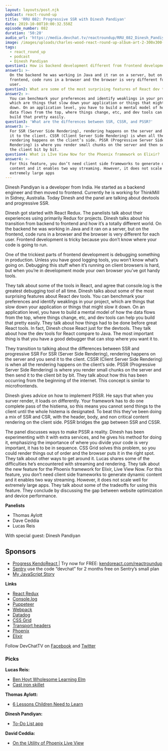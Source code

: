 ```yaml
---
layout: layouts/post.njk
podcast: react-round-up
title: 'RRU 082: Progressive SSR with Dinesh Pandiyan'
date: 2019-10-08T10:00:32.550Z
episode_number: 082
duration: '50:20'
audio_url: 'https://media.devchat.tv/reactroundup/RRU_082_Dinesh_Pandiyan.mp3'
image: /images/uploads/charles-wood-react-round-up-album-art-2-300x300-1.jpg
tags:
  - react_round_up
  - podcast
  - Dinesh Pandiyan
question1: How is backend development different from frontend development?
answer1: >-
  On the backend he was working in Java and it ran on a server, but on the
  frontend, code runs in a browser and the browser is very different for each
  user. 
question2: What are some of the most surprising features of React dev tools?
answer2: >-
  You can benchmark your preferences and identify weaklings in your project,
  which are things that slow down your application or things that might slow it
  down. On an application level, you have to build a mental model of how the
  data flows from the top, where things change, etc, and dev tools can help you
  build that pretty easily.
question3: 'What are the differences between SSR, CSSR, and PSSR?'
answer3: >-
  For SSR (Server Side Rendering), rendering happens on the server and you send
  it to the client. CSSR (Client Server Side Rendering) is when all the
  rendering happens on the client’s side. PSSR (Progressive Server Side
  Rendering) is where you render small chunks on the server and then send it to
  the client bit by bit.
question4: What is LIve View Now for the Phoenix framework on Elixir?
answer4: >-
  For this feature, you don’t need client side frameworks to generate dynamic
  content and it enables two way streaming. However, it does not scale well for
  extremely large apps
---
```

Dinesh Pandiyan is a developer from India. He started as a backend engineer and then moved to frontend. Currently he is working for ThinkMill in Sidney, Australia. Today Dinesh and the panel are talking about devtools and progressive SSR.

Dinesh got started with React Redux. The panelists talk about their experiences using primarily Redux for projects. Dinesh talks about his transition from backend to frontend and how it’s a totally different world. On the backend he was working in Java and it ran on a server, but on the frontend, code runs in a browser and the browser is very different for each user. Frontend development is tricky because you don’t know where your code is going to run.

One of the trickiest parts of frontend development is debugging something in production. Unless you have good logging tools, you won’t know what’s going on. Debugging this stuff when it’s running on client browsers is hard, but when you’re in development mode your own browser you’ve got handy tools. 

They talk about some of the tools in React, and agree that console.log is the greatest debugging tool of all time. Dinesh talks about some of the most surprising features about React dev tools. You can benchmark your preferences and identify weaklings in your project, which are things that slow down your application or things that might slow it down. On an application level, you have to build a mental model of how the data flows from the top, where things change, etc, and dev tools can help you build that pretty easily. They talk about how things had to be done before great React tools. In fact, Dinesh chose React just for the devtools. They talk about how the dev tools for React compare to Java. The most important thing is that you have a good debugger that can stop where you want it to. 

They transition to talking about the differences between SSR and progressive SSR For SSR (Server Side Rendering), rendering happens on the server and you send it to the client. CSSR (Client Server Side Rendering) is when all the rendering happens on the client’s side. PSSR (Progressive Server Side Rendering) is where you render small chunks on the server and then send it to the client bit by bit. They talk about how this has been occurring from the beginning of the internet. This concept is similar to microfrontends. 

Dinesh gives advice on how to implement PSSR. He says that when you surver render, it loads on differently. Your framework has to do one complete pass of the histiema, so this means you cannot send things to the client until the whole histema is designated. To beat this they’ve been doing a mix of SSR and CSR, with the header, body, and non critical content rendering on the client side. PSSR bridges the gap between SSR and CSSR.

The panel discusses ways to make PSSR a reality. Dinesh has been experimenting with it with extra services, and he gives his method for doing it, emphasizing the importance of where you divide your code is very important, it has to be in sequence. CSS Grid solves this problem, so you could render things out of order and the browser puts it in the right spot. They talk about other ways to get around it. Lucas shares some of the difficulties he’s encountered with streaming and rendering. They talk about the new feature for the Phoenix framework for Elixir, Live View Now. For this feature, you don’t need client side frameworks to generate dynamic content and it enables two way streaming. However, it does not scale well for extremely large apps. They talk about some of the tradeoffs for using this feature. They conclude by discussing the gap between website optimization and device performance. 

**Panelists**

* Thomas Aylott
* Dave Ceddia
* Lucas Reis

With special guest: Dinesh Pandiyan

## **Sponsors**

* [Progress KendoReact ](https://www.telerik.com/kendo-react-ui/campaigns/free-trial-react-8/?utm_medium=cpm&utm_source=reactroundup&utm_campaign=kendo-ui-react-trial-oct-8)| Try now for FREE: [kendoreact.com/reactroundup](https://www.telerik.com/kendo-react-ui/campaigns/free-trial-react-8/?utm_medium=cpm&utm_source=reactroundup&utm_campaign=kendo-ui-react-trial-oct-8)
* [Sentry](http://sentry.io/) use the code “devchat” for 2 months free on Sentry’s small plan
* [My JavaScript Story](https://devchat.tv/my-javascript-story/)

**Links**

* [React Redux](https://react-redux.js.org/)
* [Console.log](https://developer.mozilla.org/en/docs/Web/API/Console/log) 
* [Puppeteer](https://developers.google.com/web/tools/puppeteer)
* [Webpack](https://webpack.js.org/)
* [Datadog](https://www.datadoghq.com/) 
* [CSS Grid](https://css-tricks.com/snippets/css/complete-guide-grid/)
* [Transport headers](https://www.ibm.com/support/knowledgecenter/en/SS9H2Y_7.7.0/com.ibm.dp.doc/transport-headers_js.html)
* [Phoenix](https://phoenixframework.org/)
* [Elixir](https://elixir-lang.org/)

Follow DevChatTV on [Facebook](https://www.facebook.com/DevChattv/?__tn__=%2Cd%2CP-R&eid=ARDBDrBnK71PDmx_8gE_IeIEo5SnM7cyzylVBjAwfaOo1ck_6q3GXuRBfaUQZaWVvFGyEVjrhDwnS_tV) and [Twitter](https://twitter.com/devchattv?lang=en)

### **Picks**

**Lucas Reis:**

* [Ben Hoyt Wholesome Learning Elm](https://benhoyt.com/writings/learning-elm/)
* [Cast iron skillet](https://shop.lodgemfg.com/prodcat/skillets-and-covers.asp)

**Thomas Aylott:**

* [6 Lessons Children Need to Learn](https://www.jw.org/en/publications/magazines/awake-no2-2019-jul-aug/)

**Dinesh Pandiyan:**

* [To-Do List app](https://todoist.com/?lang=en)

**David Ceddia:** 

* [On the Utility of Phoenix Live View](https://jclem.net/posts/on-the-utility-of-phoenix-liveview)

<!-- Docs to Markdown version 1.0β17 -->
